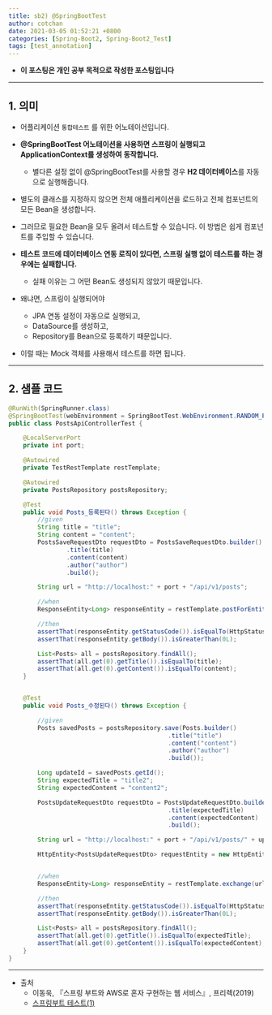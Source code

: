 ```yaml
---
title: sb2) @SpringBootTest
author: cotchan 
date: 2021-03-05 01:52:21 +0800 
categories: [Spring-Boot2, Spring-Boot2_Test]
tags: [test_annotation] 
---
```


+ **이 포스팅은 개인 공부 목적으로 작성한 포스팅입니다**

---

## 1. 의미

+ 어플리케이션 `통합테스트` 를 위한 어노테이션입니다.
+ **@SpringBootTest 어노테이션을 사용하면 스프링이 실행되고 ApplicationContext를 생성하여 동작합니다.**
  + 별다른 설정 없이 @SpringBootTest를 사용할 경우 **H2 데이터베이스**를 자동으로 실행해줍니다.
+ 별도의 클래스를 지정하지 않으면 전체 애플리케이션을 로드하고 전체 컴포넌트의 모든 Bean을 생성합니다.
+ 그러므로 필요한 Bean을 모두 올려서 테스트할 수 있습니다. 이 방법은 쉽게 컴포넌트를 주입할 수 있습니다.
+ **테스트 코드에 데이터베이스 연동 로직이 있다면, 스프링 실행 없이 테스트를 하는 경우에는 실패합니다.**
  + 실패 이유는 그 어떤 Bean도 생성되지 않았기 때문입니다.

+ 왜냐면, 스프링이 실행되어야 
  + JPA 연동 설정이 자동으로 실행되고,
  + DataSource를 생성하고,
  + Repository를 Bean으로 등록하기 때문입니다.

+ 이럴 때는 Mock 객체를 사용해서 테스트를 하면 됩니다.

---


## 2. 샘플 코드

```java
@RunWith(SpringRunner.class)
@SpringBootTest(webEnvironment = SpringBootTest.WebEnvironment.RANDOM_PORT)
public class PostsApiControllerTest {

    @LocalServerPort
    private int port;

    @Autowired
    private TestRestTemplate restTemplate;

    @Autowired
    private PostsRepository postsRepository;

    @Test
    public void Posts_등록된다() throws Exception {
        //given
        String title = "title";
        String content = "content";
        PostsSaveRequestDto requestDto = PostsSaveRequestDto.builder()
                .title(title)
                .content(content)
                .author("author")
                .build();

        String url = "http://localhost:" + port + "/api/v1/posts";

        //when
        ResponseEntity<Long> responseEntity = restTemplate.postForEntity(url, requestDto, Long.class);

        //then
        assertThat(responseEntity.getStatusCode()).isEqualTo(HttpStatus.OK);
        assertThat(responseEntity.getBody()).isGreaterThan(0L);

        List<Posts> all = postsRepository.findAll();
        assertThat(all.get(0).getTitle()).isEqualTo(title);
        assertThat(all.get(0).getContent()).isEqualTo(content);
    }


    @Test
    public void Posts_수정된다() throws Exception {

        //given
        Posts savedPosts = postsRepository.save(Posts.builder()
                                            .title("title")
                                            .content("content")
                                            .author("author")
                                            .build());

        Long updateId = savedPosts.getId();
        String expectedTitle = "title2";
        String expectedContent = "content2";

        PostsUpdateRequestDto requestDto = PostsUpdateRequestDto.builder()
                                            .title(expectedTitle)
                                            .content(expectedContent)
                                            .build();

        String url = "http://localhost:" + port + "/api/v1/posts/" + updateId;

        HttpEntity<PostsUpdateRequestDto> requestEntity = new HttpEntity<>(requestDto);


        //when
        ResponseEntity<Long> responseEntity = restTemplate.exchange(url, HttpMethod.PUT, requestEntity, Long.class);

        //then
        assertThat(responseEntity.getStatusCode()).isEqualTo(HttpStatus.OK);
        assertThat(responseEntity.getBody()).isGreaterThan(0L);

        List<Posts> all = postsRepository.findAll();
        assertThat(all.get(0).getTitle()).isEqualTo(expectedTitle);
        assertThat(all.get(0).getContent()).isEqualTo(expectedContent);
    }
}
```





---

+ 출처
  + 이동욱, 『스프링 부트와 AWS로 혼자 구현하는 웹 서비스』, 프리렉(2019) 
  + [스프링부트 테스트(1)](https://brunch.co.kr/@springboot/207)
